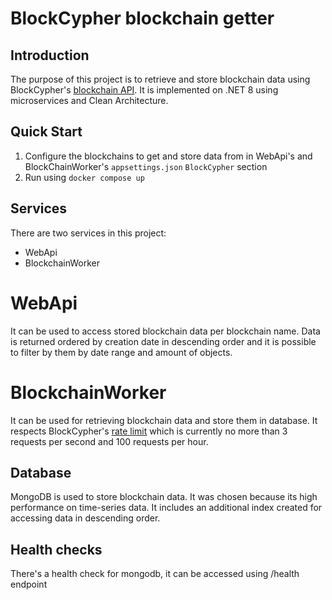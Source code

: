 # BlockCypher blockchain getter

## Introduction

The purpose of this project is to retrieve and store blockchain data using BlockCypher's [blockchain API](https://www.blockcypher.com/dev/bitcoin/#blockchain-api).
It is implemented on .NET 8 using microservices and Clean Architecture.

## Quick Start
1. Configure the blockchains to get and store data from in WebApi's and BlockChainWorker's `appsettings.json` `BlockCypher` section
2. Run using ``` docker compose up ```

## Services

There are two services in this project:
 - WebApi
 - BlockchainWorker

# WebApi
It can be used to access stored blockchain data per blockchain name. Data is returned ordered by creation date in descending order and
it is possible to filter by them by date range and amount of objects.

# BlockchainWorker
It can be used for retrieving blockchain data and store them in database. It respects BlockCypher's [rate limit](https://www.blockcypher.com/dev/bitcoin/#restful-resources)
which is currently no more than 3 requests per second and 100 requests per hour.

## Database
MongoDB is used to store blockchain data. It was chosen because its high performance on time-series data. It includes
an additional index created for accessing data in descending order.

## Health checks
There's a health check for mongodb, it can be accessed using /health endpoint